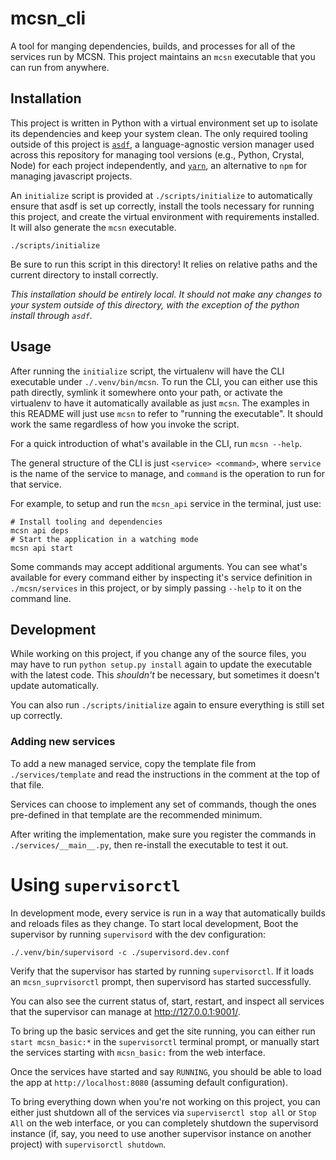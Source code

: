 # mcsn_cli

A tool for manging dependencies, builds, and processes for all of the services run by MCSN. This project maintains an `mcsn` executable that you can run from anywhere.

## Installation

This project is written in Python with a virtual environment set up to isolate its dependencies and keep your system clean. The only required tooling outside of this project is [`asdf`](https://asdf-vm.com), a language-agnostic version manager used across this repository for managing tool versions (e.g., Python, Crystal, Node) for each project independently, and [`yarn`](https://legacy.yarnpkg.com/lang/en/docs/install/), an alternative to `npm` for managing javascript projects.

An `initialize` script is provided at `./scripts/initialize` to automatically ensure that asdf is set up correctly, install the tools necessary for running this project, and create the virtual environment with requirements installed. It will also generate the `mcsn` executable.

```
./scripts/initialize
```

Be sure to run this script in this directory! It relies on relative paths and the current directory to install correctly.

_This installation should be entirely local. It should not make any changes to your system outside of this directory, with the exception of the python install through `asdf`._

## Usage

After running the `initialize` script, the virtualenv will have the CLI executable under `./.venv/bin/mcsn`. To run the CLI, you can either use this path directly, symlink it somewhere onto your path, or activate the virtualenv to have it automatically available as just `mcsn`. The examples in this README will just use `mcsn` to refer to "running the executable". It should work the same regardless of how you invoke the script.

For a quick introduction of what's available in the CLI, run `mcsn --help`.

The general structure of the CLI is just `<service> <command>`, where `service` is the name of the service to manage, and `command` is the operation to run for that service.

For example, to setup and run the `mcsn_api` service in the terminal, just use:

```
# Install tooling and dependencies
mcsn api deps
# Start the application in a watching mode
mcsn api start
```

Some commands may accept additional arguments. You can see what's available for every command either by inspecting it's service definition in `./mcsn/services` in this project, or by simply passing `--help` to it on the command line.

## Development

While working on this project, if you change any of the source files, you may have to run `python setup.py install` again to update the executable with the latest code. This _shouldn't_ be necessary, but sometimes it doesn't update automatically.

You can also run `./scripts/initialize` again to ensure everything is still set up correctly.

### Adding new services

To add a new managed service, copy the template file from `./services/template` and read the instructions in the comment at the top of that file.

Services can choose to implement any set of commands, though the ones pre-defined in that template are the recommended minimum.

After writing the implementation, make sure you register the commands in `./services/__main__.py`, then re-install the executable to test it out.

# Using `supervisorctl`

In development mode, every service is run in a way that automatically builds and reloads files as they change. To start local development, Boot the supervisor by running `supervisord` with the dev configuration:

```
./.venv/bin/supervisord -c ./supervisord.dev.conf
```

Verify that the supervisor has started by running `supervisorctl`. If it loads an `mcsn_suprvisorctl` prompt, then supervisord has started successfully.

You can also see the current status of, start, restart, and inspect all services that the supervisor can manage at http://127.0.0.1:9001/.

To bring up the basic services and get the site running, you can either run `start mcsn_basic:*` in the `supervisorctl` terminal prompt, or manually start the services starting with `mcsn_basic:` from the web interface.

Once the services have started and say `RUNNING`, you should be able to load the app at `http://localhost:8080` (assuming default configuration).

To bring everything down when you're not working on this project, you can either just shutdown all of the services via `superviserctl stop all` or `Stop All` on the web interface, or you can completely shutdown the supervisord instance (if, say, you need to use another supervisor instance on another project) with `supervisorctl shutdown`.
